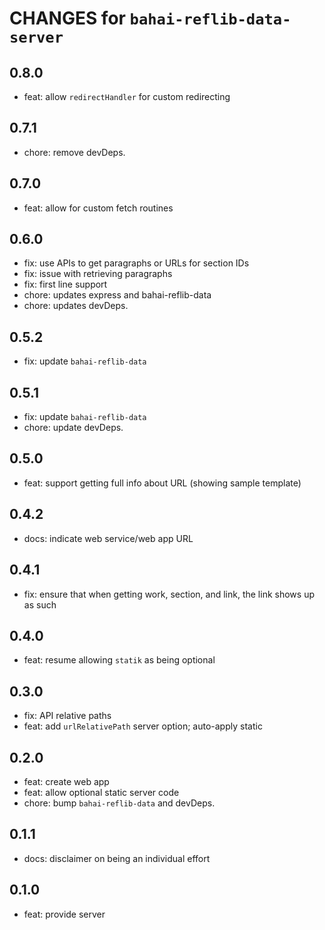# CHANGES for `bahai-reflib-data-server`

## 0.8.0

- feat: allow `redirectHandler` for custom redirecting

## 0.7.1

- chore: remove devDeps.

## 0.7.0

- feat: allow for custom fetch routines

## 0.6.0

- fix: use APIs to get paragraphs or URLs for section IDs
- fix: issue with retrieving paragraphs
- fix: first line support
- chore: updates express and bahai-reflib-data
- chore: updates devDeps.

## 0.5.2

- fix: update `bahai-reflib-data`

## 0.5.1

- fix: update `bahai-reflib-data`
- chore: update devDeps.

## 0.5.0

- feat: support getting full info about URL (showing sample template)

## 0.4.2

- docs: indicate web service/web app URL

## 0.4.1

- fix: ensure that when getting work, section, and link, the link
    shows up as such

## 0.4.0

- feat: resume allowing `statik` as being optional

## 0.3.0

- fix: API relative paths
- feat: add `urlRelativePath` server option; auto-apply static

## 0.2.0

- feat: create web app
- feat: allow optional static server code
- chore: bump `bahai-reflib-data` and devDeps.

## 0.1.1

- docs: disclaimer on being an individual effort

## 0.1.0

- feat: provide server
